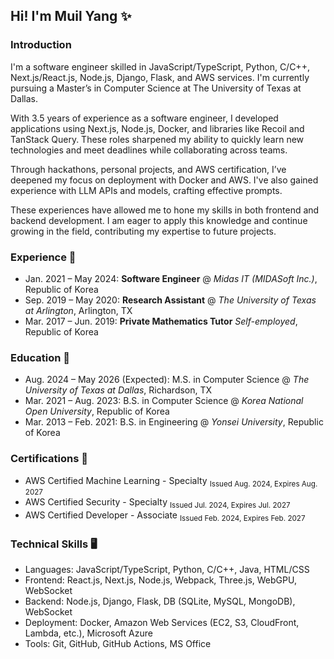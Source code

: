 ## Hi! I'm Muil Yang ✨

### Introduction

I'm a software engineer skilled in JavaScript/TypeScript, Python, C/C++, Next.js/React.js, Node.js, Django, Flask, and AWS services. I'm currently pursuing a Master’s in Computer Science at The University of Texas at Dallas.

With 3.5 years of experience as a software engineer, I developed applications using Next.js, Node.js, Docker, and libraries like Recoil and TanStack Query. These roles sharpened my ability to quickly learn new technologies and meet deadlines while collaborating across teams.

Through hackathons, personal projects, and AWS certification, I’ve deepened my focus on deployment with Docker and AWS. I've also gained experience with LLM APIs and models, crafting effective prompts.

These experiences have allowed me to hone my skills in both frontend and backend development. I am eager to apply this knowledge and continue growing in the field, contributing my expertise to future projects.

### Experience 🏢

- Jan. 2021 – May 2024: **Software Engineer** @ _Midas IT (MIDASoft Inc.)_, Republic of Korea
- Sep. 2019 – May 2020: **Research Assistant** @ _The University of Texas at Arlington_, Arlington, TX
- Mar. 2017 – Jun. 2019: **Private Mathematics Tutor** _Self-employed_, Republic of Korea

### Education 📖

- Aug. 2024 – May 2026 (Expected): M.S. in Computer Science @ _The University of Texas at Dallas_, Richardson, TX
- Mar. 2021 – Aug. 2023: B.S. in Computer Science @ _Korea National Open University_, Republic of Korea
- Mar. 2013 – Feb. 2021: B.S. in Engineering @ _Yonsei University_, Republic of Korea

### Certifications 📃

- AWS Certified Machine Learning - Specialty <sub>Issued Aug. 2024, Expires Aug. 2027</sub>
- AWS Certified Security - Specialty <sub>Issued Jul. 2024, Expires Jul. 2027</sub>
- AWS Certified Developer - Associate <sub>Issued Feb. 2024, Expires Feb. 2027</sub>

### Technical Skills 🖥️

- Languages: JavaScript/TypeScript, Python, C/C++, Java, HTML/CSS
- Frontend: React.js, Next.js, Node.js, Webpack, Three.js, WebGPU, WebSocket
- Backend: Node.js, Django, Flask, DB (SQLite, MySQL, MongoDB), WebSocket
- Deployment: Docker, Amazon Web Services (EC2, S3, CloudFront, Lambda, etc.), Microsoft Azure
- Tools: Git, GitHub, GitHub Actions, MS Office
